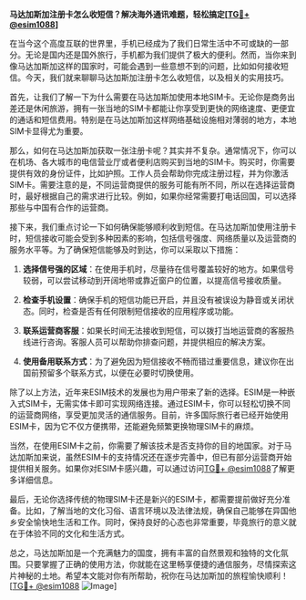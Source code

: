 **马达加斯加注册卡怎么收短信？解决海外通讯难题，轻松搞定[[TG💪+ @esim1088](https://t.me/s/esim1088)]**

在当今这个高度互联的世界里，手机已经成为了我们日常生活中不可或缺的一部分。无论是国内还是国外旅行，手机都为我们提供了极大的便利。然而，当你来到像马达加斯加这样的国家时，可能会遇到一些意想不到的问题，比如如何接收短信。今天，我们就来聊聊马达加斯加注册卡怎么收短信，以及相关的实用技巧。

首先，让我们了解一下为什么需要在马达加斯加使用本地SIM卡。无论你是商务出差还是休闲旅游，拥有一张当地的SIM卡都能让你享受到更快的网络速度、更便宜的通话和短信费用。特别是在马达加斯加这样网络基础设施相对薄弱的地方，本地SIM卡显得尤为重要。

那么，如何在马达加斯加获取一张注册卡呢？其实并不复杂。通常情况下，你可以在机场、各大城市的电信营业厅或者便利店购买到当地的SIM卡。购买时，你需要提供有效的身份证件，比如护照。工作人员会帮助你完成注册过程，并为你激活SIM卡。需要注意的是，不同运营商提供的服务可能有所不同，所以在选择运营商时，最好根据自己的需求进行比较。例如，如果你经常需要打电话回国，可以选择那些与中国有合作的运营商。

接下来，我们重点讨论一下如何确保能够顺利收到短信。在马达加斯加使用注册卡时，短信接收可能会受到多种因素的影响，包括信号强度、网络质量以及运营商的服务水平等。为了确保短信能够及时到达，你可以采取以下措施：

1. **选择信号强的区域**：在使用手机时，尽量待在信号覆盖较好的地方。如果信号较弱，可以尝试移动到开阔地带或靠近窗户的位置，以提高信号接收质量。

2. **检查手机设置**：确保手机的短信功能已开启，并且没有被误设为静音或关闭状态。同时，检查是否有任何限制短信接收的应用程序或功能。

3. **联系运营商客服**：如果长时间无法接收到短信，可以拨打当地运营商的客服热线进行咨询。客服人员可以帮助你排查问题，并提供相应的解决方案。

4. **使用备用联系方式**：为了避免因为短信接收不畅而错过重要信息，建议你在出国前预留多个联系方式，以便在必要时切换使用。

除了以上方法，近年来ESIM技术的发展也为用户带来了新的选择。ESIM是一种嵌入式SIM卡，无需实体卡即可实现网络连接。通过ESIM卡，你可以轻松切换不同的运营商网络，享受更加灵活的通信服务。目前，许多国际旅行者已经开始使用ESIM卡，因为它不仅方便携带，还能避免频繁更换物理SIM卡的麻烦。

当然，在使用ESIM卡之前，你需要了解该技术是否支持你的目的地国家。对于马达加斯加来说，虽然ESIM卡的支持情况还在逐步完善中，但已有部分运营商开始提供相关服务。如果你对ESIM卡感兴趣，可以通过访问[TG💪+ @esim1088](https://t.me/s/esim1088)了解更多详细信息。

最后，无论你选择传统的物理SIM卡还是新兴的ESIM卡，都需要提前做好充分准备。比如，了解当地的文化习俗、语言环境以及法律法规，确保自己能够在异国他乡安全愉快地生活和工作。同时，保持良好的心态也非常重要，毕竟旅行的意义就在于体验不同的文化和生活方式。

总之，马达加斯加是一个充满魅力的国度，拥有丰富的自然景观和独特的文化氛围。只要掌握了正确的使用方法，你就能在这里畅享便捷的通信服务，尽情探索这片神秘的土地。希望本文能对你有所帮助，祝你在马达加斯加的旅程愉快顺利！[[TG💪+ @esim1088](https://t.me/s/esim1088) ![Image](https://i.postimg.cc/4NQfJmqS/Snipaste-2025-05-13-00-14-12.png)]